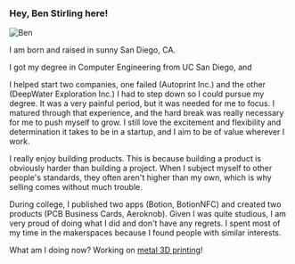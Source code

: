 ### Hey, Ben Stirling here!

![Ben](/ben_summer_2024.jpg)

I am born and raised in sunny San Diego, CA.

I got my degree in Computer Engineering from UC San Diego, and

I helped start two companies, one failed (Autoprint Inc.) and the other (DeepWater Exploration Inc.) I had to step down so I could pursue my degree. It was a very painful period, but it was needed for me to focus. I matured through that experience, and the hard break was really necessary for me to push myself to grow. I still love the excitement and flexibility and determination it takes to be in a startup, and I aim to be of value wherever I work.

I really enjoy building products. This is because building a product is obviously harder than building a project. When I subject myself to other people's standards, they often aren't higher than my own, which is why selling comes without much trouble.

During college, I published two apps (Botion, BotionNFC) and created two products (PCB Business Cards, Aeroknob). Given I was quite studious, I am very proud of doing what I did and don't have any regrets. I spent most of my time in the makerspaces because I found people with similar interests.

What am I doing now?
Working on [metal 3D printing](https://fabric8labs.com)!
